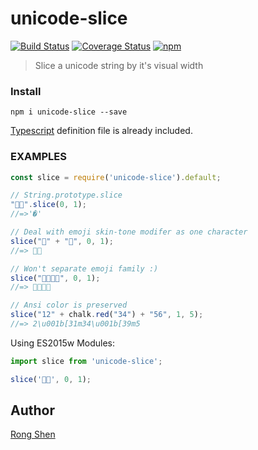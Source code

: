 # unicode-slice

[![Build Status](https://travis-ci.org/NXMIX/unicode-slice.svg?branch=master)](https://travis-ci.org/NXMIX/unicode-slice)
[![Coverage Status](https://coveralls.io/repos/github/NXMIX/unicode-slice/badge.svg)](https://coveralls.io/github/NXMIX/unicode-slice)
[![npm](https://img.shields.io/npm/v/unicode-slice.svg?maxAge=1000)](https://www.npmjs.com/package/unicode-slice/)

> Slice a unicode string by it's visual width

### Install

`npm i unicode-slice --save`

[Typescript](https://www.typescriptlang.org) definition file is already included.

### EXAMPLES

```js
const slice = require('unicode-slice').default;

// String.prototype.slice
"👶🏽".slice(0, 1);
//=>'�'

// Deal with emoji skin-tone modifer as one character
slice("👶" + "🏽", 0, 1);
//=> 👶🏽

// Won't separate emoji family :)
slice("👩‍👩‍👦‍👦", 0, 1);
//=> 👩‍👩‍👦‍👦

// Ansi color is preserved
slice("12" + chalk.red("34") + "56", 1, 5);
//=> 2\u001b[31m34\u001b[39m5
```

Using ES2015w Modules:

```ts
import slice from 'unicode-slice';

slice('👶🏽', 0, 1);
```

## Author

[Rong Shen](https://github.com/jacobbubu)
